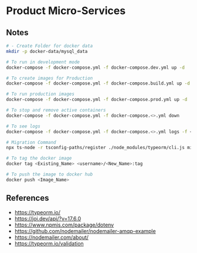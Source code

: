 # Product Micro-Services

## Notes

```sh
# - Create Folder for docker data
mkdir -p docker-data/mysql_data

# To run in development mode
docker-compose -f docker-compose.yml -f docker-compose.dev.yml up -d

# To create images for Production
docker-compose -f docker-compose.yml -f docker-compose.build.yml up -d

# To run production images
docker-compose -f docker-compose.yml -f docker-compose.prod.yml up -d

# To stop and remove active containers
docker-compose -f docker-compose.yml -f docker-compose.<>.yml down

# To see logs
docker-compose -f docker-compose.yml -f docker-compose.<>.yml logs -f <SERVICE_NAME>

# Migration Command
npx ts-node -r tsconfig-paths/register ./node_modules/typeorm/cli.js migration:show

# To tag the docker image
docker tag <Existing_Name> <username>/<New_Name>:tag

# To push the image to docker hub
docker push <Image_Name>
```

## References

- https://typeorm.io/
- https://joi.dev/api/?v=17.6.0
- https://www.npmjs.com/package/dotenv
- https://github.com/nodemailer/nodemailer-amqp-example
- https://nodemailer.com/about/
- https://typeorm.io/validation
